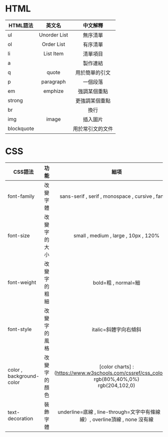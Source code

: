 # HTML


|HTML語法       | 英文名           | 中文解釋  |
| ------------- |:-------------:| :-----:|
|ul|Unorder List| 無序清單|
|ol|Order List|有序清單|
|li|List Item|清單項目|
|a||製作連結|
|q|quote|用於簡單的引文|
|p|paragraph|一個段落|
|em|emphize|強調某個重點|
|strong||更強調某個重點|
|br||換行|
|img|image|插入圖片|
|blockquote||用於常引文的文件|


# CSS

|CSS語法       | 功能           | 細項  |
| ------------- |:-------------:| :-----:|
|font-family|改變字體|sans-serif , serif , monospace , cursive , fantasy|
|font-size|改變字的大小| small , medium , large , 10px , 120%|
|font-weight|改變字的粗細| bold=粗 , normal=細|
|font-style|改變字的風格|italic=斜體字向右傾斜|
|color , background-color|改變字的顏色|[color charts] : (https://www.w3schools.com/cssref/css_colors.asp) <br> rgb(80%,40%,0%) <br>rgb(204,102,0)|
|text-decoration|裝飾字體|underline=底線 , line-through=文字中有條線（刪除線）, overline頂線 , none 沒有線 |
